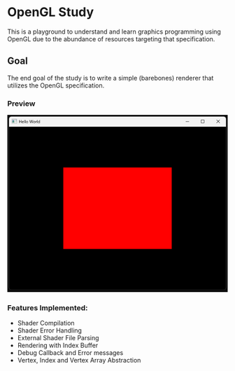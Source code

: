 # OpenGL Study
This is a playground to understand and learn graphics programming using OpenGL due to the abundance of resources targeting that specification.

## Goal
The end goal of the study is to write a simple (barebones) renderer that utilizes the OpenGL specification.

### Preview
![Preview.png](ReadMeImages%2FPreview.png)

### Features Implemented:
- Shader Compilation
- Shader Error Handling
- External Shader File Parsing
- Rendering with Index Buffer
- Debug Callback and Error messages
- Vertex, Index and Vertex Array Abstraction
